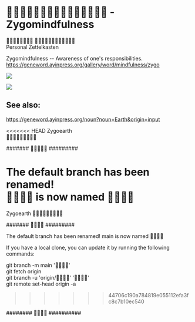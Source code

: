 #  - Zygomindfulness

   <br>
Personal Zettelkasten  <br>

Zygomindfulness -- Awareness of one's responsibilities.  <br>
https://geneword.ayinpress.org/gallery/word/mindfulness/zygo

![](.?raw=true)
<!--
# ![](.png?raw=true)
# ![](zygomindfulness.png?raw=true)
-->
![](-.?raw=true)

## See also:

https://geneword.ayinpress.org/noun?noun=Earth&origin=input

<<<<<<< HEAD
Zygoearth  <br>
   <br>

#######  #########

The default branch has been renamed!  <br>
 is now named 
=======
Zygoearth


#######  #########

The default branch has been renamed!
main is now named 

If you have a local clone, you can update it by running the following commands:

git branch -m main '' <br>
git fetch origin <br>
git branch -u 'origin/' '' <br>
git remote set-head origin -a <br>
>>>>>>> 44706c190a784819e055112efa3fc8c7b10ec540

########  ##########
